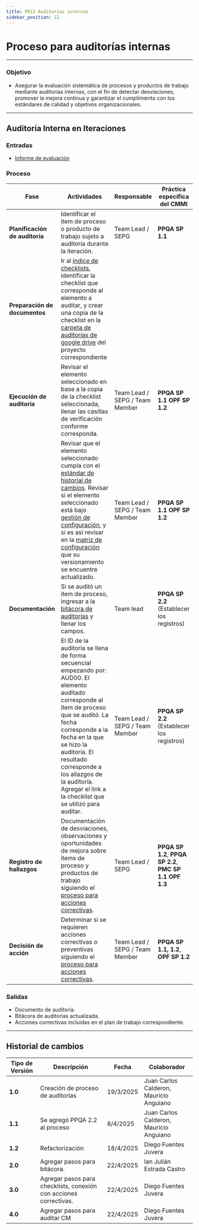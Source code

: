 ```yaml
---
title: PR12 Auditorías internas
sidebar_position: 12
---
```


# Proceso para auditorías internas

---

### Objetivo

- Asegurar la evaluación sistemática de procesos y productos de trabajo mediante auditorías internas, con el fin de detectar desviaciones, promover la mejora continua y garantizar el cumplimiento con los estándares de calidad y objetivos organizacionales.

---

## **Auditoría Interna en Iteraciones**

### **Entradas**

- [Informe de evaluación](https://docs.google.com/document/d/1-TueYt2DH3oXroMLAMGTHo6kgNeB5UHfoj7lkqZzfZs/edit?usp=sharing)

### Proceso

| Fase                           | Actividades                                                                                                                                                                   | Responsable                    | Práctica específica del CMMI                                 |
| ------------------------------ | ----------------------------------------------------------------------------------------------------------------------------------------------------------------------------- | ------------------------------ | ------------------------------------------------------------ |
| **Planificación de auditoría** | Identificar el item de proceso o producto de trabajo sujeto a auditoría durante la iteración.                                                                                 | Team Lead / SEPG               | **PPQA SP 1.1**    |
| **Preparación de documentos** | Ir al [índice de checklists](/docs/recursos/checklists.md), identificar la checklist que corresponde al elemento a auditar, y crear una copia de la checklist en la [carpeta de auditorías de google drive](https://drive.google.com/drive/folders/1hsIk-W736AzRyjjHCXkxu2O9SN901gh3?usp=drive_link) del proyecto correspondiente
| **Ejecución de auditoría**     | Revisar el elemento seleccionado en base a la copia de la checklist seleccionada, llenar las casillas de verificación conforme corresponda.  | Team Lead / SEPG / Team Member | **PPQA SP 1.1** **OPF SP 1.2** |
|      | Revisar que el elemento seleccionado cumpla con el [estándar de historial de cambios](/docs/standards/versionamiento-productos-trabajo). Revisar si el elemento seleccionado está bajo [gestión de configuración](https://docs.google.com/spreadsheets/d/1e73fKSTAhxyPqiPN32u_1mkIyCbzssFc-7Ylfs-HL3w/edit?gid=0#gid=0), y si es así revisar en la [matriz de configuración](https://docs.google.com/spreadsheets/d/1e73fKSTAhxyPqiPN32u_1mkIyCbzssFc-7Ylfs-HL3w/edit?gid=620052691#gid=620052691) que su versionamiento se encuentre actualizado.  | Team Lead / SEPG / Team Member | **PPQA SP 1.1** **OPF SP 1.2** |
| **Documentación**         | Si se auditó un item de proceso, ingresar a la [bitácora de auditorías](https://docs.google.com/spreadsheets/d/1K9TJz_XcdXFlEZ-Unm_3QbWYkx_QM3oSfe6ZWBpc3fo/edit?usp=sharing) y llenar los campos.  | Team lead | **PPQA SP 2.2** (Establecer los registros) | 
|         | El ID de la auditoría se llena de forma secuencial empezando por: AUD00. El elemento auditado corresponde al item de proceso que se auditó. La fecha corresponde a la fecha en la que se hizo la auditoría. El resultado corresponde a los allazgos de la auditoría. Agregar el link a la checklist que se utilizó para auditar. | Team Lead / SEPG / Team Member | **PPQA SP 2.2** (Establecer los registros) | 
| **Registro de hallazgos**      | Documentación de desviaciones, observaciones y oportunidades de mejora sobre items de proceso y productos de trabajo siguiendo el [proceso para acciones correctivas](/docs/procesos/PR13-acciones-correctivas).  | Team Lead / SEPG               | **PPQA SP 1.2**, **PPQA SP 2.2**, **PMC SP 1.1** **OPF 1.3** |
| **Decisión de acción**         | Determinar si se requieren acciones correctivas o preventivas siguiendo el [proceso para acciones correctivas](/docs/procesos/PR13-acciones-correctivas). |Team Lead / SEPG / Team Member   | **PPQA SP 1.1, 1.2**, **OPF SP 1.2** |


### Salidas

- Documento de auditoría.
- Bitácora de auditorías actualizada.
- Acciones correctivas incluidas en el plan de trabajo correspondiente.

---

## Historial de cambios

| **Tipo de Versión** | **Descripción**                   | **Fecha** | **Colaborador**                         |
| ------------------- | --------------------------------- | --------- | --------------------------------------- |
| **1.0**             | Creación de proceso de auditorias | 19/3/2025 | Juan Carlos Calderon, Mauricio Anguiano |
| **1.1**             | Se agregó PPQA 2.2 al proceso     | 8/4/2025  | Juan Carlos Calderon, Mauricio Anguiano |
| **1.2**             | Refactorización                   | 18/4/2025 | Diego Fuentes Juvera                    |
| **2.0**             | Agregar pasos para bitácora.      | 22/4/2025 | Ian Julián Estrada Castro               |
| **3.0**             | Agregar pasos para checklists, conexión con acciones correctivas.  | 22/4/2025 | Diego Fuentes Juvera |
| **4.0**             | Agregar pasos para auditar CM  | 22/4/2025 | Diego Fuentes Juvera |


